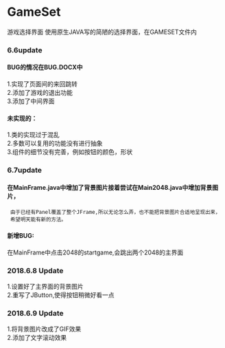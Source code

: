 # GameSet
游戏选择界面
  使用原生JAVA写的简陋的选择界面，在GAMESET文件内
### 6.6update
#### BUG的情况在BUG.DOCX中
1.实现了页面间的来回跳转  
2.添加了游戏的退出功能  
3.添加了中间界面

#### 未实现的：
1.类的实现过于混乱  
2.多数可以复用的功能没有进行抽象  
3.组件的细节没有完善，例如按钮的颜色，形状

### 6.7update
#### 在MainFrame.java中增加了背景图片接着尝试在Main2048.java中增加背景图片，  
     由于已经有Panel覆盖了整个JFrame,所以无论怎么弄，也不能把背景图片合适地呈现出来，  
     希望明天能有新的方法。

#### 新增BUG:
在MainFrame中点击2048的startgame,会跳出两个2048的主界面

### 2018.6.8 Update
1.设置好了主界面的背景图片  
2.重写了JButton,使得按钮稍微好看一点

### 2018.6.9 Update
1.将背景图片改成了GIF效果  
2.添加了文字滚动效果
